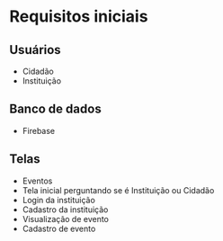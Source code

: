 # Requisitos iniciais

## Usuários
* Cidadão
* Instituição

## Banco de dados
* Firebase

## Telas
* Eventos
* Tela inicial perguntando se é Instituição ou Cidadão
* Login da instituição
* Cadastro da instituição
* Visualização de evento
* Cadastro de evento
